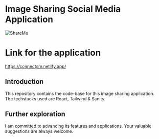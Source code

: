 # Image Sharing Social Media Application
![ShareMe](https://i.ibb.co/8cLfj3X/image.png)
# Link for the application
https://connectsm.netlify.app/
## Introduction
This repository contains the code-base for this image sharing application.
The techstacks used are React, Tailwind & Sanity.

## Further exploration
I am committed to advancing its features and applications. Your valuable suggestions are always welcome.
